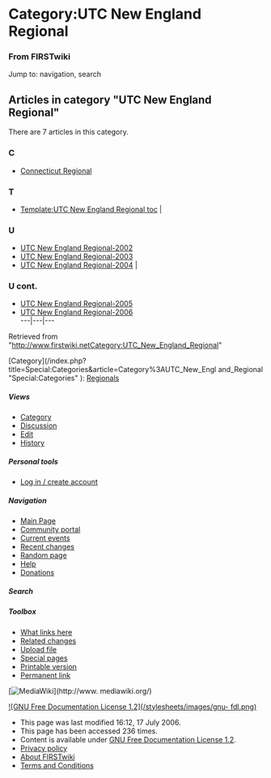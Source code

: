 # Category:UTC New England Regional

### From FIRSTwiki

Jump to: navigation, search

  

## Articles in category "UTC New England Regional"

There are 7 articles in this category.

### C

  * [Connecticut Regional](Connecticut_Regional "Connecticut Regional" )

### T

  * [Template:UTC New England Regional toc](Template:UTC_New_England_Regional_toc "Template:UTC New England Regional toc" )
|

### U

  * [UTC New England Regional-2002](UTC_New_England_Regional-2002 "UTC New England Regional-2002" )
  * [UTC New England Regional-2003](UTC_New_England_Regional-2003 "UTC New England Regional-2003" )
  * [UTC New England Regional-2004](UTC_New_England_Regional-2004 "UTC New England Regional-2004" )
|

### U cont.

  * [UTC New England Regional-2005](UTC_New_England_Regional-2005 "UTC New England Regional-2005" )
  * [UTC New England Regional-2006](UTC_New_England_Regional-2006 "UTC New England Regional-2006" )  
---|---|---  
  
Retrieved from
"<http://www.firstwiki.netCategory:UTC_New_England_Regional>"

[Category](/index.php?title=Special:Categories&article=Category%3AUTC_New_Engl
and_Regional "Special:Categories" ): [Regionals](Category:Regionals
"Category:Regionals" )

##### Views

  * [Category](Category:UTC_New_England_Regional)
  * [Discussion](/index.php?title=Category_talk:UTC_New_England_Regional&action=edit)
  * [Edit](/index.php?title=Category:UTC_New_England_Regional&action=edit)
  * [History](/index.php?title=Category:UTC_New_England_Regional&action=history)

##### Personal tools

  * [Log in / create account](/index.php?title=Special:Userlogin&returnto=Category:UTC_New_England_Regional)

[](Main_Page "Main Page" )

##### Navigation

  * [Main Page](Main_Page)
  * [Community portal](FIRSTwiki:Community_portal)
  * [Current events](Current_events)
  * [Recent changes](Special:Recentchanges)
  * [Random page](Special:Random)
  * [Help](Help:Contents)
  * [Donations](FIRSTwiki:Site_support)

##### Search



##### Toolbox

  * [What links here](Special:Whatlinkshere/Category:UTC_New_England_Regional)
  * [Related changes](Special:Recentchangeslinked/Category:UTC_New_England_Regional)
  * [Upload file](Special:Upload)
  * [Special pages](Special:Specialpages)
  * [Printable version](/index.php?title=Category:UTC_New_England_Regional&printable=yes)
  * [Permanent link](/index.php?title=Category:UTC_New_England_Regional&oldid=48986)

[![MediaWiki](/skins/common/images/poweredby_mediawiki_88x31.png)](http://www.
mediawiki.org/)

[![GNU Free Documentation License 1.2](/stylesheets/images/gnu-
fdl.png)](http://www.gnu.org/copyleft/fdl.html)

  * This page was last modified 16:12, 17 July 2006.
  * This page has been accessed 236 times.
  * Content is available under [GNU Free Documentation License 1.2](http://www.gnu.org/copyleft/fdl.html "http://www.gnu.org/copyleft/fdl.html" ).
  * [Privacy policy](FIRSTwiki:Privacy_policy "FIRSTwiki:Privacy policy" )
  * [About FIRSTwiki](FIRSTwiki:About "FIRSTwiki:About" )
  * [Terms and Conditions](FIRSTwiki:Terms_and_conditions "FIRSTwiki:Terms and conditions" )

